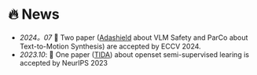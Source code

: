# 🔥 News
- *2024。07* 🎉 Two paper ([Adashield](https://rain305f.github.io/AdaShield-Project/) about VLM Safety and ParCo about Text-to-Motion Synthesis) are accepted by ECCV 2024.
- *2023.10*: 🎉 One paper ([TIDA](https://openreview.net/forum?id=zrLxHYvIFL&noteId=zrLxHYvIFL)) about openset semi-supervised learing is accepted by NeurIPS 2023
